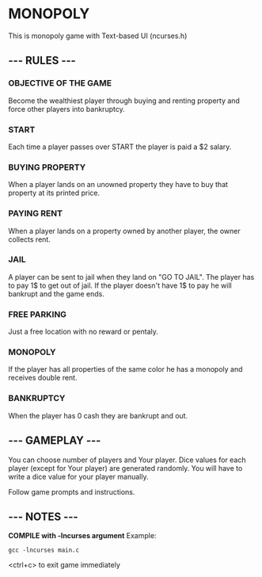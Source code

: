 # MONOPOLY

This is monopoly game with Text-based UI (ncurses.h)



## --- RULES ---

### OBJECTIVE OF THE GAME
Become the wealthiest player through buying and renting property and force other players into bankruptcy.

### START
Each time a player passes over START the player is paid a $2 salary.

### BUYING PROPERTY
When a player lands on an unowned property they have to buy that property at its printed price.

### PAYING RENT
When a player lands on a property owned by another player, the owner collects rent.

### JAIL
A player can be sent to jail when they land on "GO TO JAIL".
The player has to pay 1$ to get out of jail.
If the player doesn't have 1$ to pay he will bankrupt and the game ends.

### FREE PARKING
Just a free location with no reward or pentaly.

### MONOPOLY
If the player has all properties of the same color he has a monopoly and receives double rent.

### BANKRUPTCY
When the player has 0 cash they are bankrupt and out.


## --- GAMEPLAY ---

You can choose number of players and Your player.
Dice values for each player (except for Your player) are generated randomly. You will have to write a dice value for your player manually.

Follow game prompts and instructions.


## --- NOTES ---

**COMPILE with -lncurses argument**
Example:

    gcc -lncurses main.c

<ctrl+c> to exit game immediately
